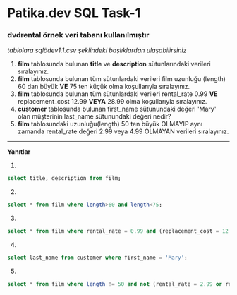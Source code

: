 # Patika.dev SQL Task-1
 ### dvdrental örnek veri tabanı kullanılmıştır <br>
 _tablolara sqlödev1.1.csv şeklindeki başlıklardan ulaşabilirsiniz_
 1. **film** tablosunda bulunan **title** ve **description** sütunlarındaki verileri sıralayınız.
2. **film** tablosunda bulunan tüm sütunlardaki verileri film uzunluğu (length) 60 dan büyük **VE** 75 ten küçük olma koşullarıyla sıralayınız.
3. **film** tablosunda bulunan tüm sütunlardaki verileri rental_rate 0.99 **VE** replacement_cost 12.99 **VEYA** 28.99 olma koşullarıyla sıralayınız.
4. **customer** tablosunda bulunan first_name sütunundaki değeri 'Mary' olan müşterinin last_name sütunundaki değeri nedir?
5. **film** tablosundaki uzunluğu(length) 50 ten büyük OLMAYIP aynı zamanda rental_rate değeri 2.99 veya 4.99 OLMAYAN verileri sıralayınız.
------
**Yanıtlar** 

1.

```sql
select title, description from film;
```

2.

```sql
select * from film where length>60 and length<75;
```

3.

```sql
select * from film where rental_rate = 0.99 and (replacement_cost = 12.99 or replacement_cost = 28.99) ;
```

4.

```sql
select last_name from customer where first_name = 'Mary';
```

5.

```sql
select * from film where length != 50 and not (rental_rate = 2.99 or rental_rate = 4.99) ;
```

